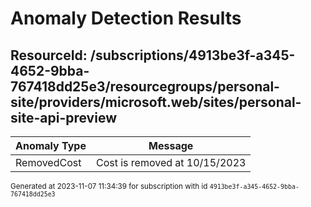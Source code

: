 # Anomaly Detection Results

## ResourceId: /subscriptions/4913be3f-a345-4652-9bba-767418dd25e3/resourcegroups/personal-site/providers/microsoft.web/sites/personal-site-api-preview

| Anomaly Type | Message |
|---|---|
|RemovedCost| Cost is removed at 10/15/2023|


<sup>Generated at 2023-11-07 11:34:39 for subscription with id `4913be3f-a345-4652-9bba-767418dd25e3`</sup>

